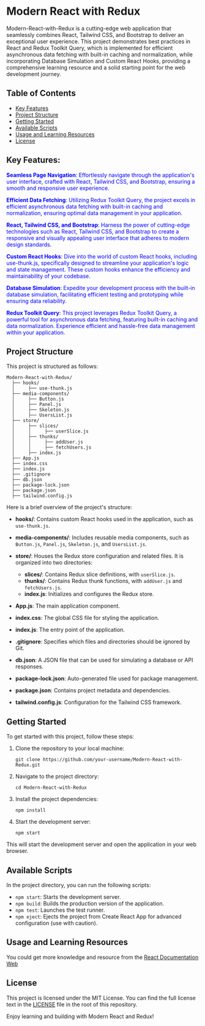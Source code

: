 # Modern React with Redux

Modern-React-with-Redux is a cutting-edge web application that seamlessly combines React, Tailwind CSS, and Bootstrap to deliver an exceptional user experience. This project demonstrates best practices in React and Redux Toolkit Query, which is implemented for efficient asynchronous data fetching with built-in caching and normalization, while incorporating Database Simulation and Custom React Hooks, providing a comprehensive learning resource and a solid starting point for the web development journey.

## Table of Contents

- [Key Features](#key-features)
- [Project Structure](#project-structure)
- [Getting Started](#getting-started)
- [Available Scripts](#available-scripts)
- [Usage and Learning Resources](#usage-and-learning-resources)
- [License](#license)

## Key Features:

<font color="blue">**Seamless Page Navigation**: Effortlessly navigate through the application's user interface, crafted with React, Tailwind CSS, and Bootstrap, ensuring a smooth and responsive user experience.</font>

<font color="blue">**Efficient Data Fetching**: Utilizing Redux Toolkit Query, the project excels in efficient asynchronous data fetching with built-in caching and normalization, ensuring optimal data management in your application.</font>

<font color="blue">**React, Tailwind CSS, and Bootstrap**: Harness the power of cutting-edge technologies such as React, Tailwind CSS, and Bootstrap to create a responsive and visually appealing user interface that adheres to modern design standards.</font>

<font color="blue">**Custom React Hooks**: Dive into the world of custom React hooks, including use-thunk.js, specifically designed to streamline your application's logic and state management. These custom hooks enhance the efficiency and maintainability of your codebase.</font>

<font color="blue">**Database Simulation**: Expedite your development process with the built-in database simulation, facilitating efficient testing and prototyping while ensuring data reliability.</font>

<font color="blue">**Redux Toolkit Query**: This project leverages Redux Toolkit Query, a powerful tool for asynchronous data fetching, featuring built-in caching and data normalization. Experience efficient and hassle-free data management within your application.</font>

## Project Structure

This project is structured as follows:

```
Modern-React-with-Redux/
  ├── hooks/
  │     ├── use-thunk.js
  ├── media-components/
  │     ├── Button.js
  │     ├── Panel.js
  │     ├── Skeleton.js
  │     ├── UsersList.js
  ├── store/
  │     ├── slices/
  │     │     ├── userSlice.js
  │     ├── thunks/
  │     │     ├── addUser.js
  │     │     ├── fetchUsers.js
  │     ├── index.js
  ├── App.js
  ├── index.css
  ├── index.js
  ├── .gitignore
  ├── db.json
  ├── package-lock.json
  ├── package.json
  ├── tailwind.config.js
```

Here is a brief overview of the project's structure:

- **hooks/**: Contains custom React hooks used in the application, such as `use-thunk.js`.

- **media-components/**: Includes reusable media components, such as `Button.js`, `Panel.js`, `Skeleton.js`, and `UsersList.js`.

- **store/**: Houses the Redux store configuration and related files. It is organized into two directories:
  - **slices/**: Contains Redux slice definitions, with `userSlice.js`.
  - **thunks/**: Contains Redux thunk functions, with `addUser.js` and `fetchUsers.js`.
  - **index.js**: Initializes and configures the Redux store.

- **App.js**: The main application component.

- **index.css**: The global CSS file for styling the application.

- **index.js**: The entry point of the application.

- **.gitignore**: Specifies which files and directories should be ignored by Git.

- **db.json**: A JSON file that can be used for simulating a database or API responses.

- **package-lock.json**: Auto-generated file used for package management.

- **package.json**: Contains project metadata and dependencies.

- **tailwind.config.js**: Configuration for the Tailwind CSS framework.

## Getting Started

To get started with this project, follow these steps:

1. Clone the repository to your local machine:

   ```shell
   git clone https://github.com/your-username/Modern-React-with-Redux.git
   ```

2. Navigate to the project directory:

   ```shell
   cd Modern-React-with-Redux
   ```

3. Install the project dependencies:

   ```shell
   npm install
   ```

4. Start the development server:

   ```shell
   npm start
   ```

This will start the development server and open the application in your web browser.

## Available Scripts

In the project directory, you can run the following scripts:

- `npm start`: Starts the development server.
- `npm build`: Builds the production version of the application.
- `npm test`: Launches the test runner.
- `npm eject`: Ejects the project from Create React App for advanced configuration (use with caution).

## Usage and Learning Resources

You could get more knowledge and resource from the [React Documentation Web](https://create-react-app.dev/docs/documentation-intro)

## License

This project is licensed under the MIT License. You can find the full license text in the [LICENSE](LICENSE) file in the root of this repository.

Enjoy learning and building with Modern React and Redux!

